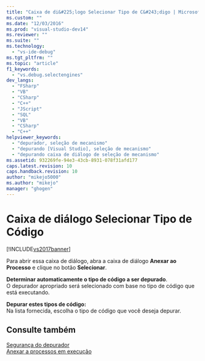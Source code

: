 ```yaml
---
title: "Caixa de di&#225;logo Selecionar Tipo de C&#243;digo | Microsoft Docs"
ms.custom: ""
ms.date: "12/03/2016"
ms.prod: "visual-studio-dev14"
ms.reviewer: ""
ms.suite: ""
ms.technology: 
  - "vs-ide-debug"
ms.tgt_pltfrm: ""
ms.topic: "article"
f1_keywords: 
  - "vs.debug.selectengines"
dev_langs: 
  - "FSharp"
  - "VB"
  - "CSharp"
  - "C++"
  - "JScript"
  - "SQL"
  - "VB"
  - "CSharp"
  - "C++"
helpviewer_keywords: 
  - "depurador, seleção de mecanismo"
  - "depurando [Visual Studio], seleção de mecanismo"
  - "depurando caixa de diálogo de seleção de mecanismo"
ms.assetid: 932269fe-94e3-43cb-8931-078f31afd177
caps.latest.revision: 10
caps.handback.revision: 10
author: "mikejo5000"
ms.author: "mikejo"
manager: "ghogen"
---
```

# Caixa de di&#225;logo Selecionar Tipo de C&#243;digo
[!INCLUDE[vs2017banner](../code-quality/includes/vs2017banner.md)]

Para abrir essa caixa de diálogo, abra a caixa de diálogo **Anexar ao Processo** e clique no botão **Selecionar**.  
  
 **Determinar automaticamente o tipo de código a ser depurado**.  
 O depurador apropriado será selecionado com base no tipo de código que está executando.  
  
 **Depurar estes tipos de código:**  
 Na lista fornecida, escolha o tipo de código que você deseja depurar.  
  
## Consulte também  
 [Segurança do depurador](../debugger/debugger-security.md)   
 [Anexar a processos em execução](../debugger/attach-to-running-processes-with-the-visual-studio-debugger.md)